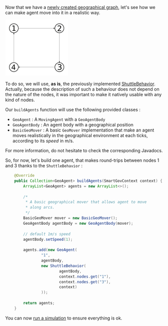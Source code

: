 Now that we have a [newly created geographical graph](Geographical-Graph), let's see how we can make agent move into it in a realistic way.

![Geographical Graph](geoGraph.png)

To do so, we will use, **as is**, the previously implemented [ShuttleBehavior](Create-Agents#shuttlebehavior). Actually, because the description of such a behaviour does not depend on the nature of the nodes, it was important to make it natively usable with any kind of nodes.


Our `buildAgents` function will use the following provided classes : 
- `GeoAgent` : A `MovingAgent` with a `GeoAgentBody`
- `GeoAgentBody` : An agent body with a geographical position
- `BasicGeoMover` : A basic `GeoMover` implementation that make an agent moves realistically in the geographical environment at each ticks, according to its *speed* in m/s.

For more information, do not hesitate to check the corresponding Javadocs.

So, for now, let's build one agent, that makes round-trips between nodes 1 and 3 thanks to the `ShuttleBehavior` : 
```java
	@Override
	public Collection<GeoAgent> buildAgents(SmartGovContext context) {
		ArrayList<GeoAgent> agents = new ArrayList<>();
		
		/*
		 * A basic geographical mover that allows agent to move
		 * along arcs.
		 */
		BasicGeoMover mover = new BasicGeoMover();
		GeoAgentBody agentBody = new GeoAgentBody(mover);
		
		// default 1m/s speed
		agentBody.setSpeed(1);
		
		agents.add(new GeoAgent(
				"1",
				agentBody,
				new ShuttleBehavior(
						agentBody,
						context.nodes.get("1"),
						context.nodes.get("3"),
						context)
				));
		
		return agents;
	}
```

You can now [run a simulation](Running-simulations#run-a-simulation) to ensure everything is ok.

